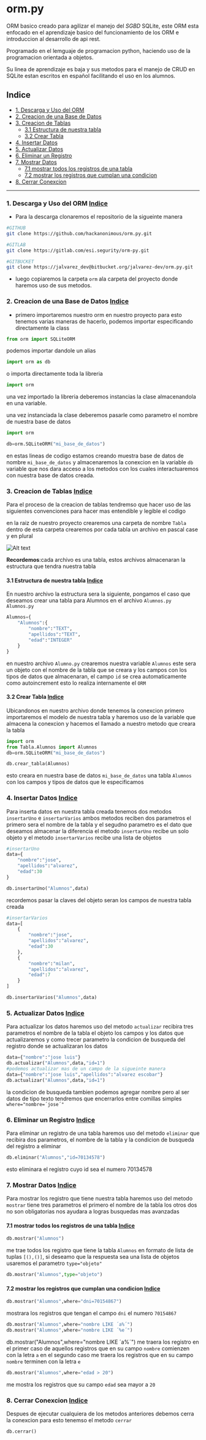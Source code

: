 # orm.py
ORM basico creado para agilizar el manejo del *SGBD* SQLite, este ORM esta enfocado en el aprendizaje basico del funcionamiento de los ORM e introduccion al desarrollo de api rest.

Programado en el lemguaje de programacion python, haciendo uso de la programacion orientada a objetos.

Su linea de aprendizaje es baja y sus metodos para el manejo de CRUD en SQLite estan escritos en español facilitando el uso en los alumnos.
## Indice
- [1. Descarga y Uso del ORM](#1-descarga-y-uso-del-orm)
- [2. Creacion de una Base de Datos](#2-creacion-de-una-base-de-datos)
- [3. Creacion de Tablas](#3-creacion-de-tablas)
  * [3.1 Estructura de nuestra tabla](#31-estructura-de-nuestra-tabla)
  * [3.2 Crear Tabla](#32-crear-tabla)
- [4. Insertar Datos](#4-insertar-datos)
- [5. Actualizar Datos](#5-actualizar-datos)
- [6. Eliminar un Registro](#6-eliminar-un-registro)
- [7. Mostrar Datos](#7-mostrar-datos)
  * [7.1 mostrar todos los registros de una tabla](#71-mostrar-todos-los-registros-de-una-tabla)
  * [7.2 mostrar los registros que cumplan una condicion](#72-mostrar-los-registros-que-cumplan-una-condicion)
- [8. Cerrar Conexcion](#8-cerrar-conexcion)
---
### 1. Descarga y Uso del ORM [Indice](#indice)
- Para la descarga clonaremos el repositorio de la sigueinte manera
```bash
#GITHUB
git clone https://github.com/hackanonimous/orm.py.git
```
```bash
#GITLAB
git clone https://gitlab.com/esi.segurity/orm-py.git
```
```bash
#GITBUCKET
git clone https://jalvarez_dev@bitbucket.org/jalvarez-dev/orm.py.git
```
- luego copiaremos la carpeta `orm` ala carpeta del proyecto donde haremos uso de sus metodos.

### 2. Creacion de una Base de Datos [Indice](#indice)
- primero importaremos nuestro orm en nuestro proyecto para esto tenemos varias maneras de hacerlo, podemos importar especificando directamente la class
```python
from orm import SQLiteORM
```
podemos importar dandole un alias
```python
import orm as db
```
o importa directamente toda la libreria
```python
import orm
```
una vez importado la libreria deberemos instancias la clase almacenandola en una variable.

una vez instanciada la clase deberemos pasarle como parametro el nombre de nuestra base de datos
```python
import orm

db=orm.SQLiteORM("mi_base_de_datos")
```
en estas lineas de codigo estamos creando muestra base de datos de nombre `mi_base_de_datos` y almacenaremos la conexcion en la variable `db` variable que nos dara acceso a los metodos con los cuales interactuaremos con nuestra base de datos creada.

### 3. Creacion de Tablas [Indice](#indice)
Para el proceso de la creacion de tablas tendremso que hacer uso de las siguientes convenciones para hacer mas entendible y legible el codigo

en la raiz de nuestro proyecto crearemos una carpeta de nombre `Tabla` dentro de esta carpeta crearemos por cada tabla un archivo en pascal case y en plural

![Alt text](image.png)

**Recordemos**:cada archivo es una tabla, estos archivos almacenaran la estructura que tendra nuestra tabla
#### 3.1 Estructura de nuestra tabla [Indice](#indice)
En nuestro archivo la estructura sera la siguiente, pongamos el caso que deseamos crear una tabla para Alumnos en el archivo `Alumnos.py`
`Alumnos.py`
```python
Alumnos={
    "Alumnos":{
        "nombre":"TEXT",
        "apellidos":"TEXT",
        "edad":"INTEGER"
    }
}
``` 
en nuestro archivo `Alumno.py` crearemos nuestra variable `Alumnos` este sera un objeto con el nombre de la tabla que se creara y los campos con los tipos de datos que almacenaran, el campo `id` se crea automaticamente como autoincrement esto lo realiza internamente el `ORM`
#### 3.2 Crear Tabla [Indice](#indice)
Ubicandonos en nuestro archivo donde tenemos la conexcion primero importaremos el modelo de nuestra tabla y haremos uso de la variable que almacena la conexcion y hacemos el llamado a nuestro metodo que creara la tabla
```python
import orm
from Tabla.Alumnos import Alumnos
db=orm.SQLiteORM("mi_base_de_datos")

db.crear_tabla(Alumnos)
``` 
esto creara en nuestra base de datos `mi_base_de_datos` una tabla `Alumnos` con los campos y tipos de datos que le especificamos
### 4. Insertar Datos [Indice](#indice)
Para inserta datos en nuestra tabla creada tenemos dos metodos `insertarUno` e `insertarVarios` ambos metodos reciben dos parametros el primero sera el nombre de la tabla y el segudno parametro es el dato que deseamos almacenar la diferencia el metodo `insertarUno` recibe un solo objeto y el metodo `insertarVarios` recibe una lista de objetos
```python
#insertarUno
data={
    "nombre":"jose",
    "apellidos":"alvarez",
    "edad":30
}

db.insertarUno("Alumnos",data)
``` 
recordemos pasar la claves del objeto seran los campos de nuestra tabla creada
```python
#insertarVarios
data=[
    {
        "nombre":"jose",
        "apellidos":"alvarez",
        "edad":30
    },
    {
        "nombre":"milan",
        "apellidos":"alvarez",
        "edad":7
    }
]

db.insertarVarios("Alumnos",data)
``` 
### 5. Actualizar Datos [Indice](#indice)
Para actualizar los datos haremos uso del metodo `actualizar` recibira tres parametros el nombre de la tabla el objeto los campos y los datos que actualizaremos y como trecer parametro la condicion de busqueda del registro donde se actualizaran los datos
```python
data={"nombre":"jose luis"}
db.actualizar("Alumnos",data,"id=1")
#podemos actualizar mas de un campo de la sigueinte manera
data={"nombre":"jose luis","apellidos":"alvarez escobar"}
db.actualizar("Alumnos",data,"id=1")
``` 
la condicion de busqueda tambien podemos agregar nombre pero al ser datos de tipo texto tendremos que encerrarlos entre comillas simples `where="nombre=´jose´"`
### 6. Eliminar un Registro [Indice](#indice)
Para eliminar un registro de una tabla haremos uso del metodo `eliminar` que recibira dos parametros, el nombre de la tabla y la condicion de busqueda del registro a eliminar
```python
db.eliminar("Alumnos","id=70134578")
```
esto eliminara el registro cuyo id sea el numero 70134578
### 7. Mostrar Datos [Indice](#indice)
Para mostrar los registro que tiene nuestra tabla haremos uso del metodo `mostrar` tiene tres parametros el primero el nombre de la tabla los otros dos no son obligatorias nos ayudara a logras busquedas mas avanzadas
#### 7.1 mostrar todos los registros de una tabla [Indice](#indice)
```python
db.mostrar("Alumnos")
```
me trae todos los registro que tiene la tabla `Alumnos` en formato de lista de tuplas `[(),()]`,
si deseamo que la respuesta sea una lista de objetos usaremos el parametro `type="objeto"`
```python
db.mostrar("Alumnos",type="objeto")
```
#### 7.2 mostrar los registros que cumplan una condicion [Indice](#indice)
```python
db.mostrar("Alumnos",where="dni=70154867")
```
mostrara los registros que tengan el campo `dni` el numero `70154867`
```python
db.mostrar("Alumnos",where="nombre LIKE ´a%´")
db.mostrar("Alumnos",where="nombre LIKE ´%e´")
```
db.mostrar("Alumnos",where="nombre LIKE ´a%´")
me traera los registro en el primer caso de aquellos registros que en su campo `nombre` comienzen con la letra `a` en el segundo caso me traera los registros que en su campo `nombre` terminen con la letra `e`
```python
db.mostrar("Alumnos",where="edad > 20")
```
me mostra los registros que su campo `edad` sea mayor a `20`
### 8. Cerrar Conexcion [Indice](#indice)
Despues de ejecutar cualquiera de los metodos anteriores debemos cerra la conexcion para esto tenemso el metodo `cerrar`
```python
db.cerrar()
``` 